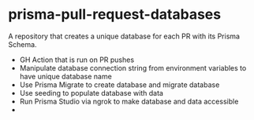 # prisma-pull-request-databases

A repository that creates a unique database for each PR with its Prisma Schema.

- GH Action that is run on PR pushes
- Manipulate database connection string from environment variables to have unique database name
- Use Prisma Migrate to create database and migrate database
- Use seeding to populate database with data
- Run Prisma Studio via ngrok to make database and data accessible
- 
